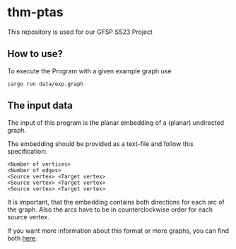 # thm-ptas
This repository is used for our GFSP SS23 Project 

## How to use?

To execute the Program with a given example graph use 

```
cargo run data/exp.graph
```

## The input data


The input of this program is the planar embedding of a (planar) undirected graph.

The embedding should be provided as a text-file and follow this specification:


```
<Number of vertices>
<Number of edges>
<Source vertex> <Target vertex>
<Source vertex> <Target vertex>
<Source vertex> <Target vertex>
```

It is important, that the embedding contains both directions for each arc of the graph.
Also the arcs have to be in counterclockwise order for each source vertex.

If you want more information about this format or more graphs, you can find both [here](http://www.inf.udec.cl/~jfuentess/datasets/graphs.php).
